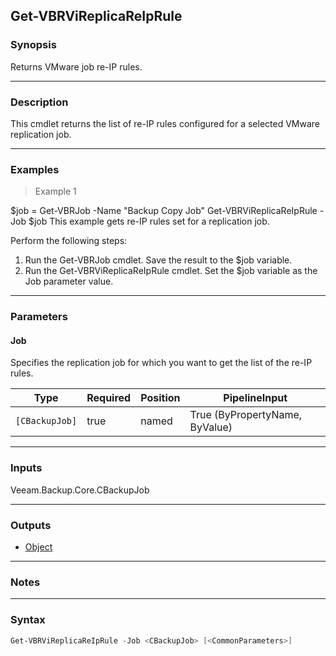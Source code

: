 Get-VBRViReplicaReIpRule
------------------------

### Synopsis
Returns VMware job re-IP rules.

---

### Description

This cmdlet returns the list of re-IP rules configured for a selected VMware replication job.

---

### Examples
> Example 1

$job = Get-VBRJob -Name "Backup Copy Job"
Get-VBRViReplicaReIpRule -Job $job
This example gets  re-IP rules set for a replication job.

Perform the following steps:
1. Run the Get-VBRJob cmdlet. Save the result to the $job variable.
2. Run the Get-VBRViReplicaReIpRule cmdlet. Set the $job variable as the Job parameter value.

---

### Parameters
#### **Job**
Specifies the replication job for which you want to get the list of the re-IP rules.

|Type          |Required|Position|PipelineInput                 |
|--------------|--------|--------|------------------------------|
|`[CBackupJob]`|true    |named   |True (ByPropertyName, ByValue)|

---

### Inputs
Veeam.Backup.Core.CBackupJob

---

### Outputs
* [Object](https://learn.microsoft.com/en-us/dotnet/api/System.Object)

---

### Notes

---

### Syntax
```PowerShell
Get-VBRViReplicaReIpRule -Job <CBackupJob> [<CommonParameters>]
```

